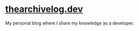 # [thearchivelog.dev](https://thearchivelog.dev)

My personal blog where I share my knowledge as a developer.

